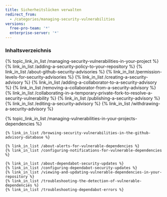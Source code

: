 ```yaml
---
title: Sicherheitslücken verwalten
redirect_from:
  - /categories/managing-security-vulnerabilities
versions:
  free-pro-team: '*'
  enterprise-server: '*'
---
```



### Inhaltsverzeichnis

<!-- if currentVersion == "free-pro-team@latest" -->
{% topic_link_in_list /managing-security-vulnerabilities-in-your-project %}
    {% link_in_list /adding-a-security-policy-to-your-repository %}
    {% link_in_list /about-github-security-advisories %}
    {% link_in_list /permission-levels-for-security-advisories %}
    {% link_in_list /creating-a-security-advisory %}
    {% link_in_list /adding-a-collaborator-to-a-security-advisory %}
    {% link_in_list /removing-a-collaborator-from-a-security-advisory %}
    {% link_in_list /collaborating-in-a-temporary-private-fork-to-resolve-a-security-vulnerability %}
    {% link_in_list /publishing-a-security-advisory %}
    {% link_in_list /editing-a-security-advisory %}
    {% link_in_list /withdrawing-a-security-advisory %}
<!-- endif -->
{% topic_link_in_list /managing-vulnerabilities-in-your-projects-dependencies %}
<!-- if currentVersion == "free-pro-team@latest" -->
    {% link_in_list /browsing-security-vulnerabilities-in-the-github-advisory-database %}
<!-- endif -->
    {% link_in_list /about-alerts-for-vulnerable-dependencies %}
    {% link_in_list /configuring-notifications-for-vulnerable-dependencies %}
<!-- if currentVersion == "free-pro-team@latest" -->
    {% link_in_list /about-dependabot-security-updates %}
    {% link_in_list /configuring-dependabot-security-updates %}
    {% link_in_list /viewing-and-updating-vulnerable-dependencies-in-your-repository %}
    {% link_in_list /troubleshooting-the-detection-of-vulnerable-dependencies %}
    {% link_in_list /troubleshooting-dependabot-errors %}
<!-- endif -->
